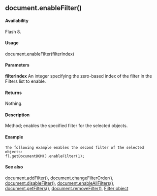 ## document.enableFilter()

#### Availability

Flash 8.

#### Usage

document.enableFilter(filterIndex)

#### Parameters

**filterIndex** An integer specifying the zero-based index of the filter in the Filters list to enable.

#### Returns

Nothing.

#### Description

Method; enables the specified filter for the selected objects.

#### Example

```
The following example enables the second filter of the selected objects:
fl.getDocumentDOM().enableFilter(1);

```
#### See also

[document.addFilter()](#_bookmark121), [document.changeFilterOrder()](#_bookmark149), [document.disableFilter()](#_bookmark171), [document.enableAllFilters()](#_bookmark183), [document.getFilters()](#_bookmark207), [document.removeFilter()](#_bookmark255), [Filter object](#_bookmark425)
